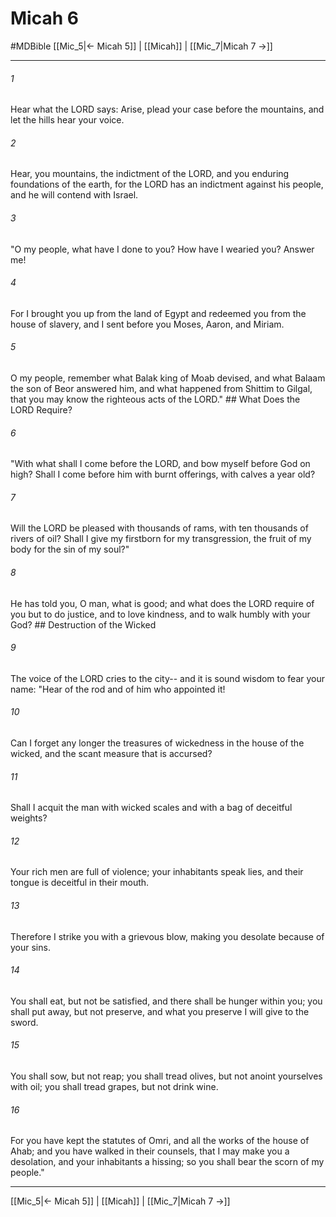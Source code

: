 # Micah 6
#MDBible
[[Mic_5|← Micah 5]] | [[Micah]] | [[Mic_7|Micah 7 →]]

***

###### 1 

Hear what the LORD says: Arise, plead your case before the mountains, and let the hills hear your voice. 

###### 2 

Hear, you mountains, the indictment of the LORD, and you enduring foundations of the earth, for the LORD has an indictment against his people, and he will contend with Israel. 

###### 3 

"O my people, what have I done to you? How have I wearied you? Answer me! 

###### 4 

For I brought you up from the land of Egypt and redeemed you from the house of slavery, and I sent before you Moses, Aaron, and Miriam. 

###### 5 

O my people, remember what Balak king of Moab devised, and what Balaam the son of Beor answered him, and what happened from Shittim to Gilgal, that you may know the righteous acts of the LORD." ## What Does the LORD Require? 

###### 6 

"With what shall I come before the LORD, and bow myself before God on high? Shall I come before him with burnt offerings, with calves a year old? 

###### 7 

Will the LORD be pleased with thousands of rams, with ten thousands of rivers of oil? Shall I give my firstborn for my transgression, the fruit of my body for the sin of my soul?" 

###### 8 

He has told you, O man, what is good; and what does the LORD require of you but to do justice, and to love kindness, and to walk humbly with your God? ## Destruction of the Wicked 

###### 9 

The voice of the LORD cries to the city-- and it is sound wisdom to fear your name: "Hear of the rod and of him who appointed it! 

###### 10 

Can I forget any longer the treasures of wickedness in the house of the wicked, and the scant measure that is accursed? 

###### 11 

Shall I acquit the man with wicked scales and with a bag of deceitful weights? 

###### 12 

Your rich men are full of violence; your inhabitants speak lies, and their tongue is deceitful in their mouth. 

###### 13 

Therefore I strike you with a grievous blow, making you desolate because of your sins. 

###### 14 

You shall eat, but not be satisfied, and there shall be hunger within you; you shall put away, but not preserve, and what you preserve I will give to the sword. 

###### 15 

You shall sow, but not reap; you shall tread olives, but not anoint yourselves with oil; you shall tread grapes, but not drink wine. 

###### 16 

For you have kept the statutes of Omri, and all the works of the house of Ahab; and you have walked in their counsels, that I may make you a desolation, and your inhabitants a hissing; so you shall bear the scorn of my people." 

***

[[Mic_5|← Micah 5]] | [[Micah]] | [[Mic_7|Micah 7 →]]
